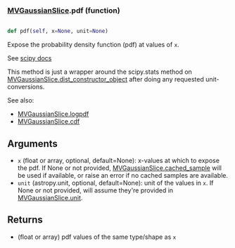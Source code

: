 ### [MVGaussianSlice](MVGaussianSlice.md).pdf (function)


```py

def pdf(self, x=None, unit=None)

```



Expose the probability density function (pdf) at values of `x`.

See [scipy docs](https://docs.scipy.org/doc/scipy/reference/generated/scipy.stats.rv_continuous.pdf.html)

This method is just a wrapper around the scipy.stats method on
[MVGaussianSlice.dist_constructor_object](MVGaussianSlice.dist_constructor_object.md) after doing any requested unit-conversions.

See also:
* [MVGaussianSlice.logpdf](MVGaussianSlice.logpdf.md)
* [MVGaussianSlice.cdf](MVGaussianSlice.cdf.md)

Arguments
----------
* `x` (float or array, optional, default=None): x-values at which to
    expose the pdf.  If None or not provided, [MVGaussianSlice.cached_sample](MVGaussianSlice.cached_sample.md)
    will be used if available, or raise an error if no cached samples
    are available.
* `unit` (astropy.unit, optional, default=None): unit of the values
    in `x`.  If None or not provided, will assume they're provided in
    [MVGaussianSlice.unit](MVGaussianSlice.unit.md).

Returns
---------
* (float or array) pdf values of the same type/shape as `x`

